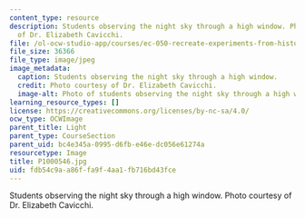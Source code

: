 ```yaml
---
content_type: resource
description: Students observing the night sky through a high window. Photo courtesy
  of Dr. Elizabeth Cavicchi.
file: /ol-ocw-studio-app/courses/ec-050-recreate-experiments-from-history-inform-the-future-from-the-past-galileo-january-iap-2010/fdb54c9aa86ffa9f4aa1fb716bd43fce_P1000546.jpg
file_size: 36366
file_type: image/jpeg
image_metadata:
  caption: Students observing the night sky through a high window.
  credit: Photo courtesy of Dr. Elizabeth Cavicchi.
  image-alt: Photo of students observing the night sky through a high window.
learning_resource_types: []
license: https://creativecommons.org/licenses/by-nc-sa/4.0/
ocw_type: OCWImage
parent_title: Light
parent_type: CourseSection
parent_uid: bc4e345a-0995-d6fb-e46e-dc056e61274a
resourcetype: Image
title: P1000546.jpg
uid: fdb54c9a-a86f-fa9f-4aa1-fb716bd43fce
---
```

Students observing the night sky through a high window. Photo courtesy of Dr. Elizabeth Cavicchi.